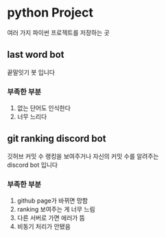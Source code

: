# python Project

여러 가지 파이썬 프로젝트를 저장하는 곳

## last word bot

끝말잇기 봇 입니다

### 부족한 부분

1. 없는 단어도 인식한다
2. 너무 느리다

## git ranking discord bot

깃허브 커밋 수 랭킹을 보여주거나 자신의 커밋 수를 알려주는<br>
discord bot 입니다

### 부족한 부분

1. github page가 바뀌면 망함
2. ranking 보여주는 게 너무 느림
3. 다른 서버로 가면 에러가 뜸
4. 비동기 처리가 안됐음
